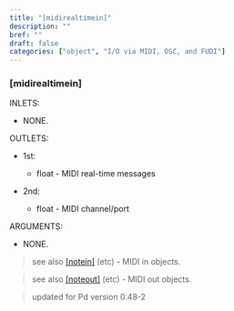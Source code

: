 ```yaml
---
title: "[midirealtimein]"
description: ""
bref: ""
draft: false
categories: ["object", "I/O via MIDI, OSC, and FUDI"]
---
```


### [midirealtimein]

INLETS:

- NONE.

OUTLETS:

- 1st: 
 
  - float - MIDI real-time messages
  
- 2nd: 

  - float - MIDI channel/port
  
ARGUMENTS:

- NONE.

> see also [[notein]](../notein) (etc) - MIDI in objects.

> see also [[noteout]](../noteout) (etc) - MIDI out objects.

> updated for Pd version 0.48-2
 
